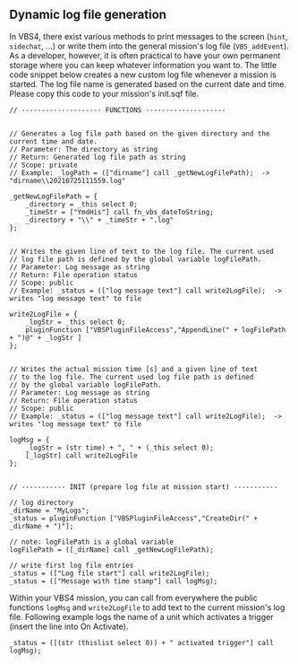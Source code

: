 ## Dynamic log file generation 
In VBS4, there exist various methods to print messages to the screen (<code>hint</code>, <code>sidechat</code>, ...) or write them into the general mission's log file (<code>VBS_addEvent</code>).
As a developer, however, it is often practical to have your own permanent storage where you can keep whatever information you want to.
The little code snippet below creates a new custom log file whenever a mission is started.
The log file name is generated based on the current date and time.
Please copy this code to your mission's init.sqf file.

```
// -------------------- FUNCTIONS --------------------


// Generates a log file path based on the given directory and the current time and date.
// Parameter: The directory as string
// Return: Generated log file path as string
// Scope: private
// Example: _logPath = (["dirname"] call _getNewLogFilePath);  ->  "dirname\\20210725111559.log"

_getNewLogFilePath = {
    _directory = _this select 0;
    _timeStr = ["YmdHis"] call fn_vbs_dateToString;
    _directory + "\\" + _timeStr + ".log"
};


// Writes the given line of text to the log file. The current used
// log file path is defined by the global variable logFilePath.
// Parameter: Log message as string
// Return: File operation status
// Scope: public
// Example: _status = (["log message text"] call write2LogFile);  ->  writes "log message text" to file

write2LogFile = {
    _logStr = _this select 0;
    pluginFunction ["VBSPluginFileAccess","AppendLine(" + logFilePath + ")@" + _logStr ]
};


// Writes the actual mission time [s] and a given line of text  
// to the log file. The current used log file path is defined 
// by the global variable logFilePath.
// Parameter: Log message as string
// Return: File operation status
// Scope: public
// Example: _status = (["log message text"] call write2LogFile);  ->  writes "log message text" to file

logMsg = {
    _logStr = (str time) + ", " + (_this select 0);
    [_logStr] call write2LogFile
};


// ----------- INIT (prepare log file at mission start) -----------

// log directory
_dirName = "MyLogs";  
_status = pluginFunction ["VBSPluginFileAccess","CreateDir(" + _dirName + ")"];

// note: logFilePath is a global variable
logFilePath = ([_dirName] call _getNewLogFilePath);

// write first log file entries
_status = (["Log file start"] call write2LogFile);
_status = (["Message with time stamp"] call logMsg);
```

Within your VBS4 mission, you can call from everywhere the public functions <code>logMsg</code> and <code>write2LogFile</code> to add text to the current mission's log file.
Following example logs the name of a unit which activates a trigger (insert the line into On Activate).

```    
_status = ([(str (thislist select 0)) + " activated trigger"] call logMsg); 
```
